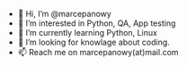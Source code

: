 - 👋 Hi, I’m @marcepanowy
- 👀 I’m interested in Python, QA, App testing
- 🌱 I’m currently learning Python, Linux
- 💞️ I’m looking for knowlage about coding.
- 📫 Reach me on marcepanowy(at)mail.com

<!---
marcepanowy/marcepanowy is a ✨ special ✨ repository because its `README.md` (this file) appears on your GitHub profile.
You can click the Preview link to take a look at your changes.
--->
